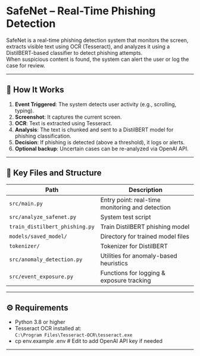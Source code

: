 # SafeNet – Real-Time Phishing Detection

SafeNet is a real-time phishing detection system that monitors the screen, extracts visible text using OCR (Tesseract), and analyzes it using a DistilBERT-based classifier to detect phishing attempts.  
When suspicious content is found, the system can alert the user or log the case for review.

---

## 🧠 How It Works

1. **Event Triggered**: The system detects user activity (e.g., scrolling, typing).
2. **Screenshot**: It captures the current screen.
3. **OCR**: Text is extracted using Tesseract.
4. **Analysis**: The text is chunked and sent to a DistilBERT model for phishing classification.
5. **Decision**: If phishing is detected (above a threshold), it logs or alerts.
6. **Optional backup**: Uncertain cases can be re-analyzed via OpenAI API.

---

## 📁 Key Files and Structure

| Path                           | Description                                          |
|--------------------------------|------------------------------------------------------|
| `src/main.py`                  | Entry point: real-time monitoring and detection      |
| `src/analyze_safenet.py`       | System test script    |
| `train_distilbert_phishing.py` | Train DistilBERT phishing model                      |
| `models/saved_model/`          | Directory for trained model files                    |
| `tokenizer/`                   | Tokenizer for DistilBERT                             |
| `src/anomaly_detection.py`     | Utilities for anomaly-based heuristics               |
| `src/event_exposure.py`        | Functions for logging & exposure tracking            |

---

## ⚙️ Requirements

- Python 3.8 or higher  
- Tesseract OCR installed at:  
  `C:\Program Files\Tesseract-OCR\tesseract.exe`
- cp env.example .env  # Edit to add OpenAI API key if needed
---
